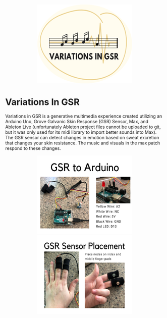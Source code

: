 <p align="center">
  <img width="300" height="250" src="https://github.com/ToriKraj/VariationsInGSR/blob/master/variations.png">
</p>

# Variations In GSR
Variations in GSR is a generative multimedia experience created utilizing an Arduino Uno, Grove Galvanic Skin Response (GSR) Sensor, Max, and Ableton Live (unfortunately Ableton project files cannot be uploaded to git, but it was only used for its midi library to import better sounds into Max). The GSR sensor can detect changes in emotion based on sweat excretion that changes your skin resistance. The music and visuals in the max patch respond to these changes. 

<p align="center">
  <img width="300" height="250" src="https://github.com/ToriKraj/VariationsInGSR/blob/master/WireDiagram.png">
  <img width="300" height="250" src="https://github.com/ToriKraj/VariationsInGSR/blob/master/GSRPlacement.png">
</p>

